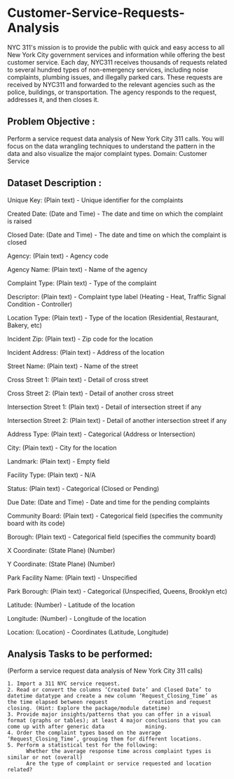 # Customer-Service-Requests-Analysis

NYC 311's mission is to provide the public with quick and easy access to all New York City government services and information while offering the best customer service. Each day, NYC311 receives thousands of requests related to several hundred types of non-emergency services, including noise complaints, plumbing issues, and illegally parked cars. These requests are received by NYC311 and forwarded to the relevant agencies such as the police, buildings, or transportation. The agency responds to the request, addresses it, and then closes it.

## Problem Objective :

Perform a service request data analysis of New York City 311 calls. You will focus on the data wrangling techniques to understand the pattern in the data and also visualize the major complaint types.
Domain: Customer Service

## Dataset Description :


Unique Key:	           (Plain text) - Unique identifier for the complaints

Created Date:	       (Date and Time) - The date and time on which the complaint is raised

Closed Date:           (Date and Time)  - The date and time on which the complaint is closed

Agency:	               (Plain text) - Agency code

Agency Name:	           (Plain text) - Name of the agency

Complaint Type:	       (Plain text) - Type of the complaint

Descriptor:	           (Plain text) - Complaint type label (Heating - Heat, Traffic Signal Condition - Controller)

Location Type:	       (Plain text) - Type of the location (Residential, Restaurant, Bakery, etc)

Incident Zip:	       (Plain text) - Zip code for the location

Incident Address:	   (Plain text) - Address of the location

Street Name:	           (Plain text) - Name of the street

Cross Street 1:	       (Plain text) - Detail of cross street

Cross Street 2:	       (Plain text) - Detail of another cross street

Intersection Street 1:  (Plain text) - Detail of intersection street if any

Intersection Street 2:  (Plain text) - Detail of another intersection street if any

Address Type:	       (Plain text) - Categorical (Address or Intersection)

City:	               (Plain text) - City for the location

Landmark:	           (Plain text) - Empty field

Facility Type:	       (Plain text) - N/A

Status:	               (Plain text) - Categorical (Closed or Pending)

Due Date:	           (Date and Time) - Date and time for the pending complaints

Community Board:	       (Plain text) - Categorical field (specifies the community board with its code)

Borough:	               (Plain text) - Categorical field (specifies the community board)

X Coordinate:	       (State Plane) (Number)

Y Coordinate:	       (State Plane) (Number)

Park Facility Name:	   (Plain text) - Unspecified

Park Borough:	       (Plain text) - Categorical (Unspecified, Queens, Brooklyn etc)

Latitude:	           (Number) - Latitude of the location

Longitude:	           (Number) - Longitude of the location

Location:	           (Location) - Coordinates (Latitude, Longitude)

## Analysis Tasks to be performed:

(Perform a service request data analysis of New York City 311 calls) 

    1. Import a 311 NYC service request.
    2. Read or convert the columns ‘Created Date’ and Closed Date’ to datetime datatype and create a new column ‘Request_Closing_Time’ as the time elapsed between request             creation and request closing. (Hint: Explore the package/module datetime)
    3. Provide major insights/patterns that you can offer in a visual format (graphs or tables); at least 4 major conclusions that you can come up with after generic data             mining.
    4. Order the complaint types based on the average ‘Request_Closing_Time’, grouping them for different locations.
    5. Perform a statistical test for the following:
          Whether the average response time across complaint types is similar or not (overall)
          Are the type of complaint or service requested and location related?
